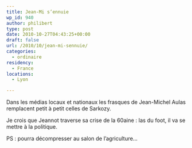 ```yaml
---
title: Jean-Mi s’ennuie
wp_id: 940
author: philibert
type: post
date: 2010-10-27T04:43:25+00:00
draft: false
url: /2010/10/jean-mi-sennuie/
categories:
  - ordinaire
residency:
  - France
locations:
  - Lyon

---
```

Dans les médias locaux et nationaux les frasques de Jean-Michel Aulas remplacent petit à petit celles de Sarkozy.

Je crois que Jeannot traverse sa crise de la 60aine : las du foot, il va se mettre à la politique.

PS : pourra décompresser au salon de l&rsquo;agriculture&#8230;